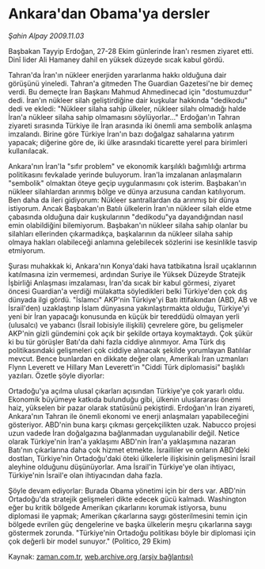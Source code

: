 # Ankara'dan Obama'ya dersler

*Şahin Alpay 2009.11.03*

<tr><td class="metin" colspan="2" style="padding-top: 20px; padding-left: 5px; ">Başbakan Tayyip Erdoğan, 27-28 Ekim günlerinde İran'ı resmen ziyaret etti. Dinî lider Ali Hamaney dahil en yüksek düzeyde sıcak kabul gördü.</td></tr><tr><td class="metin" colspan="2" style="padding-top: 20px; padding-left: 5px; "><p>Tahran'da İran'ın nükleer enerjiden yararlanma hakkı olduğuna dair görüşünü yineledi. Tahran'a gitmeden The Guardian Gazetesi'ne bir demeç verdi. Bu demeçte İran Başkanı Mahmud Ahmedinecad için "dostumuzdur" dedi. İran'ın nükleer silah geliştirdiğine dair kuşkular hakkında "dedikodu" dedi ve ekledi: "Nükleer silaha sahip ülkeler, nükleer silahı olmadığı halde İran'a nükleer silaha sahip olmamasını söylüyorlar..." Erdoğan'ın Tahran ziyareti sırasında Türkiye ile İran arasında iki önemli ama sembolik anlaşma imzalandı. Birine göre Türkiye İran'ın bazı doğalgaz sahalarına yatırım yapacak; diğerine göre de, iki ülke arasındaki ticarette yerel para birimleri kullanılacak.
<p>Ankara'nın İran'la "sıfır problem" ve ekonomik karşılıklı bağımlılığı artırma politikasını fevkalade yerinde buluyorum. İran'la imzalanan anlaşmaların "sembolik" olmaktan öteye geçip uygulanmasını çok isterim. Başbakan'ın nükleer silahlardan arınmış bölge ve dünya arzusuna candan katılıyorum. Ben daha da ileri gidiyorum: Nükleer santrallardan da arınmış bir dünya istiyorum. Ancak Başbakan'ın Batılı ülkelerin İran'ın nükleer silah elde etme çabasında olduğuna dair kuşkularının "dedikodu"ya dayandığından nasıl emin olabildiğini bilemiyorum. Başbakan'ın nükleer silaha sahip olanlar bu silahları ellerinden çıkarmadıkça, başkalarının da nükleer silaha sahip olmaya hakları olabileceği anlamına gelebilecek sözlerini ise kesinlikle tasvip etmiyorum.
<p>Şurası muhakkak ki, Ankara'nın Konya'daki hava tatbikatına İsrail uçaklarının katılmasına izin vermemesi, ardından Suriye ile Yüksek Düzeyde Stratejik İşbirliği Anlaşması imzalaması, İran'da sıcak bir kabul görmesi, ziyaret öncesi Guardian'a verdiği mülakatta söyledikleri belki Türkiye'den çok dış dünyada ilgi gördü. "İslamcı" AKP'nin Türkiye'yi Batı ittifakından (ABD, AB ve İsrail'den) uzaklaştırıp İslam dünyasına yakınlaştırmakta olduğu, Türkiye'yi yeni bir İran yapacağı konusunda en küçük bir tereddüdü olmayan yerli (ulusalcı) ve yabancı (İsrail lobisiyle ilişkili) çevrelere göre, bu gelişmeler AKP'nin gizli gündemini çok açık bir şekilde ortaya koymaktaydı. Çok şükür ki bu tür görüşler Batı'da dahi fazla ciddiye alınmıyor. Ama Türk dış politikasındaki gelişmeleri çok ciddiye alınacak şekilde yorumlayan Batılılar mevcut. Bence bunlardan en dikkate değer olanı, Amerikalı İran uzmanları Flynn Leverett ve Hillary Man Leverett'in "Ciddi Türk diplomasisi" başlıklı yazıları. Özetle şöyle diyorlar:
<p>Ortadoğu'ya açılma ulusal çıkarları açısından Türkiye'ye çok yararlı oldu. Ekonomik büyümeye katkıda bulunduğu gibi, ülkenin uluslararası önemi haiz, yükselen bir pazar olarak statüsünü pekiştirdi. Erdoğan'ın İran ziyareti, Ankara'nın Tahran ile önemli ekonomi ve enerji anlaşmaları yapabileceğini gösteriyor. ABD'nin buna karşı çıkması gerçekçilikten uzak. Nabucco projesi uzun vadede İran doğalgazına bağlanmadan uygulanabilir değil. Netice olarak Türkiye'nin İran'a yaklaşımı ABD'nin İran'a yaklaşımına nazaran Batı'nın çıkarlarına daha çok hizmet etmekte. İsrailliler ve onların ABD'deki dostları, Türkiye'nin Ortadoğu'daki öteki ülkelerle ilişkisinin gelişmesini İsrail aleyhine olduğunu düşünüyorlar. Ama İsrail'in Türkiye'ye olan ihtiyacı, Türkiye'nin İsrail'e olan ihtiyacından daha fazla.
<p> Şöyle devam ediyorlar: Burada Obama yönetimi için bir ders var. ABD'nin Ortadoğu'da stratejik gelişmeleri dikte edecek gücü kalmadı. Washington eğer bu kritik bölgede Amerikan çıkarlarını korumak istiyorsa, bunu diplomasi ile yapmak; Amerikan çıkarlarına saygı gösterilmesini temin için bölgede evrilen güç dengelerine ve başka ülkelerin meşru çıkarlarına saygı göstermek zorunda. "Türkiye'nin Ortadoğu politikası böyle bir diplomasi için çok değerli bir model sunuyor." (Politico, 29 Ekim) <br/></p></p></p></p></p></td></tr>

Kaynak: [zaman.com.tr](http://zaman.com.tr/yazar.do?yazino=910914), [web.archive.org (arşiv bağlantısı)](http://web.archive.org/web/20091107102544/http://www.zaman.com.tr:80/yazar.do?yazino=910914)
